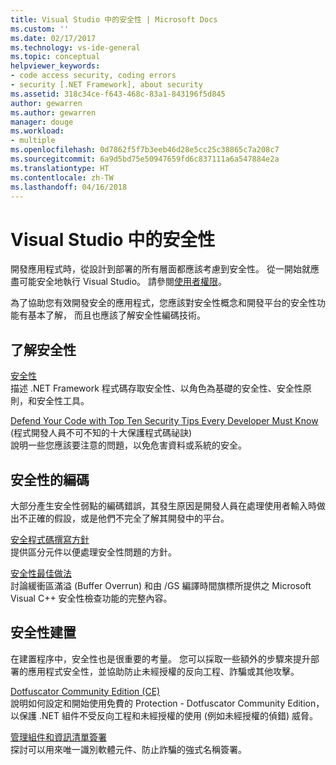 ```yaml
---
title: Visual Studio 中的安全性 | Microsoft Docs
ms.custom: ''
ms.date: 02/17/2017
ms.technology: vs-ide-general
ms.topic: conceptual
helpviewer_keywords:
- code access security, coding errors
- security [.NET Framework], about security
ms.assetid: 318c34ce-f643-468c-83a1-843196f5d845
author: gewarren
ms.author: gewarren
manager: douge
ms.workload:
- multiple
ms.openlocfilehash: 0d7862f5f7b3eeb46d28e5cc25c38865c7a208c7
ms.sourcegitcommit: 6a9d5bd75e50947659fd6c837111a6a547884e2a
ms.translationtype: HT
ms.contentlocale: zh-TW
ms.lasthandoff: 04/16/2018
---
```

# <a name="security-in-visual-studio"></a>Visual Studio 中的安全性

開發應用程式時，從設計到部署的所有層面都應該考慮到安全性。 從一開始就應盡可能安全地執行 Visual Studio。 請參閱[使用者權限](../ide/user-permissions-and-visual-studio.md)。  
  
 為了協助您有效開發安全的應用程式，您應該對安全性概念和開發平台的安全性功能有基本了解， 而且也應該了解安全性編碼技術。  
  
## <a name="understanding-security"></a>了解安全性  
 [安全性](/dotnet/standard/security/index)  
 描述 .NET Framework 程式碼存取安全性、以角色為基礎的安全性、安全性原則，和安全性工具。  
  
 [Defend Your Code with Top Ten Security Tips Every Developer Must Know](http://go.microsoft.com/fwlink/?LinkId=72877) (程式開發人員不可不知的十大保護程式碼祕訣)  
 說明一些您應該要注意的問題，以免危害資料或系統的安全。  
  
## <a name="coding-for-security"></a>安全性的編碼  
 大部分產生安全性弱點的編碼錯誤，其發生原因是開發人員在處理使用者輸入時做出不正確的假設，或是他們不完全了解其開發中的平台。  
  
 [安全程式碼撰寫方針](/dotnet/standard/security/secure-coding-guidelines)  
 提供區分元件以便處理安全性問題的方針。  
  
 [安全性最佳做法](/cpp/top/security-best-practices-for-cpp)  
 討論緩衝區滿溢 (Buffer Overrun) 和由 /GS 編譯時間旗標所提供之 Microsoft Visual C++ 安全性檢查功能的完整內容。

## <a name="building-for-security"></a>安全性建置  
 在建置程序中，安全性也是很重要的考量。  您可以採取一些額外的步驟來提升部署的應用程式安全性，並協助防止未經授權的反向工程、詐騙或其他攻擊。

 [Dotfuscator Community Edition (CE)](dotfuscator/index.md)  
 說明如何設定和開始使用免費的 Protection - Dotfuscator Community Edition，以保護 .NET 組件不受反向工程和未經授權的使用 (例如未經授權的偵錯) 威脅。
  
 [管理組件和資訊清單簽署](managing-assembly-and-manifest-signing.md)  
 探討可以用來唯一識別軟體元件、防止詐騙的強式名稱簽署。
